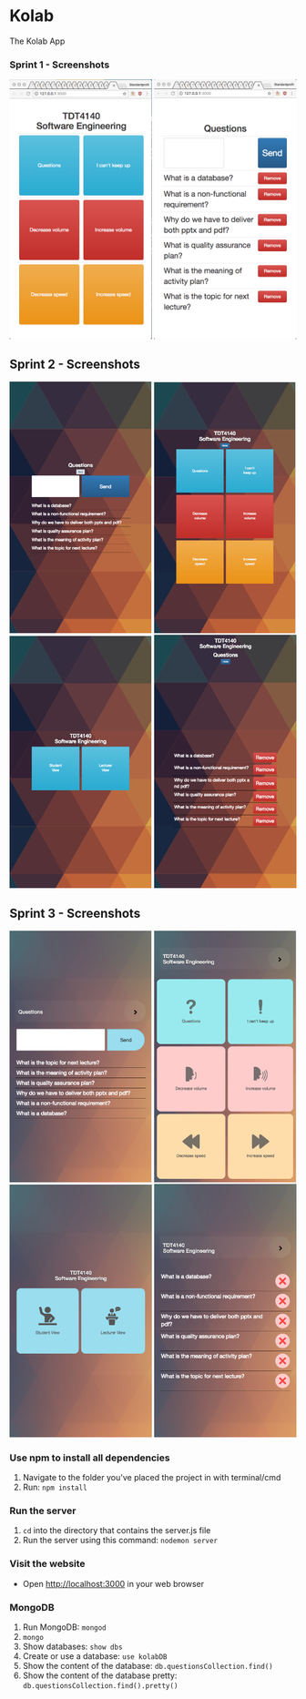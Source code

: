 # Kolab
The Kolab App

### Sprint 1 - Screenshots
<img src="/screenshots/sprint-1/student-view.png" alt="alt text" width="250">
<img src="/screenshots/sprint-1/student-questions.png" alt="alt text" width="250">

## Sprint 2 - Screenshots
<img src="/screenshots/sprint-2/student-questions.png" alt="alt text" width="250">
<img src="/screenshots/sprint-2/student-view.png" alt="alt text" width="250">
<img src="/screenshots/sprint-2/front-view.png" alt="alt text" width="250">
<img src="/screenshots/sprint-2/lecturer-view.png" alt="alt text" width="250">

## Sprint 3 - Screenshots
<img src="/screenshots/sprint-3/student-questions.png" alt="alt text" width="250">
<img src="/screenshots/sprint-3/student-view.png" alt="alt text" width="250">
<img src="/screenshots/sprint-3/front-view.png" alt="alt text" width="250">
<img src="/screenshots/sprint-3/lecturer-view.png" alt="alt text" width="250">

### Use npm to install all dependencies
1. Navigate to the folder you've placed the project in with terminal/cmd
2. Run: `npm install`

### Run the server
1. `cd` into the directory that contains the server.js file
2. Run the server using this command: `nodemon server`

### Visit the website
- Open <http://localhost:3000> in your web browser

### MongoDB
1. Run MongoDB: `mongod`
2. `mongo`
3. Show databases: `show dbs`
4. Create or use a database: `use kolabDB`
5. Show the content of the database: `db.questionsCollection.find()`
6. Show the content of the database pretty: `db.questionsCollection.find().pretty()`